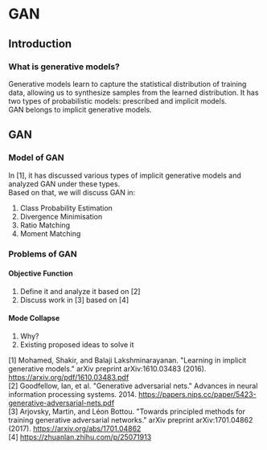 
# GAN
  
  
## Introduction  
### What is generative models?
Generative models learn to capture the statistical distribution of training data, allowing us to synthesize samples
from the learned distribution. It has two types of probabilistic models: prescribed and implicit models.  
GAN belongs to implicit generative models.  
  
  
## GAN
### Model of GAN
In [1], it has discussed various types of implicit generative models and analyzed GAN under these types.  
Based on that, we will discuss GAN in:  
1) Class Probability Estimation  
2) Divergence Minimisation  
3) Ratio Matching  
4) Moment Matching  
 
### Problems of GAN
#### Objective Function
1) Define it and analyze it based on [2]
2) Discuss work in [3] based on [4]
#### Mode Collapse 
1) Why?
2) Existing proposed ideas to solve it  

[1] Mohamed, Shakir, and Balaji Lakshminarayanan. "Learning in implicit generative models." arXiv preprint arXiv:1610.03483 (2016). https://arxiv.org/pdf/1610.03483.pdf  
[2] Goodfellow, Ian, et al. "Generative adversarial nets." Advances in neural information processing systems. 2014. https://papers.nips.cc/paper/5423-generative-adversarial-nets.pdf  
[3] Arjovsky, Martin, and Léon Bottou. "Towards principled methods for training generative adversarial networks." arXiv preprint arXiv:1701.04862 (2017). https://arxiv.org/abs/1701.04862  
[4] https://zhuanlan.zhihu.com/p/25071913  

